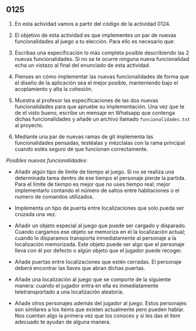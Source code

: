 ## 0125

1. En esta actividad vamos a partir del código de la actividad 0124.

2. El objetivo de esta actividad es que implementes un par de nuevas funcionalidades al juego a tu elección. Para ello es necesario que:

  1. Escribas una especificación lo más completa posible describiendo las 2 nuevas funcionalidades. Si no se te ocurre ninguna nueva funcionalidad echa un vistazo al final del enunciado de esta actividad. 
  
  2. Pienses en cómo implementar las nuevas funcionalidades de forma que el diseño de la aplicación sea el mejor posible, manteniendo bajo el acoplamiento y alta la cohesión. 

  3. Muestra al profesor las especificaciones de las dos nuevas funcionalidades para que apruebe su implementación. Una vez que te de el visto bueno, escribe un mensaje en Whatsapp que contenga dichas funcionalidades y añade un archivo llamado `funcionalidades.txt` al proyecto.

  4. Mediante una par de nuevas ramas de git implementa las funcionalidades pensadas, testéalas y mézclalas con la rama principal cuando estés seguro de que funcionan correctamente.


_Posibles nuevas funcionalidades:_

* Añadir algún tipo de límite de tiempo al juego. Si no se realiza una determinada tarea dentro de ese tiempo el personaje pierde la partida. Para el límite de tiempo es mejor que no uses tiempo real; mejor implementarlo contando el número de saltos entre habitaciones o el numero de comandos utilizados. 

* Implementa un tipo de puerta entre localizaciones que solo pueda ser cruzada una vez.

* Añadir un objeto especial al juego que puede ser cargado y disparado. Cuando cargamos ese objeto se memoriza en el la localización actual; cuando lo disparamos transporta inmediatamente al personaje a la localización memorizada. Este objeto puede ser algo que el personaje lleva con él por defecto o algún objeto que el jugador puede recoger.

* Añade puertas entre localizaciones que estén cerradas. El personaje deberá encontrar las llaves que abran dichas puertas.

* Añade una localización al juego que se comporte de la siguiente manera: cuando el jugador entra en ella es inmediatamente teletransportado a una localización aleatoria. 

* Añade otros personajes además del jugador al juego. Estos personajes son similares a los items que existen actualmente pero pueden hablar. Nos cuentan algo la primera vez que los conoces y si les das el item adecuado te ayudan de alguna manera.
